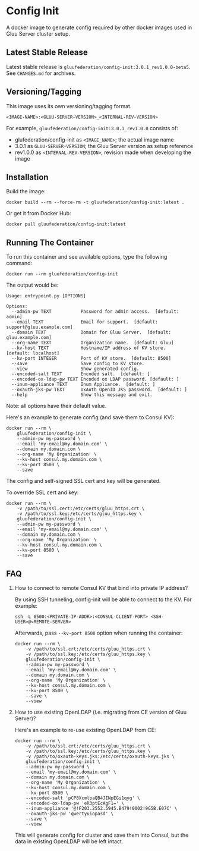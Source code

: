 # Config Init

A docker image to generate config required by other docker images used in Gluu Server cluster setup.

## Latest Stable Release

Latest stable release is `gluufederation/config-init:3.0.1_rev1.0.0-beta5`. See `CHANGES.md` for archives.

## Versioning/Tagging

This image uses its own versioning/tagging format.

    <IMAGE-NAME>:<GLUU-SERVER-VERSION>_<INTERNAL-REV-VERSION>

For example, `gluufederation/config-init:3.0.1_rev1.0.0` consists of:

- glufederation/config-init as `<IMAGE_NAME>`; the actual image name
- 3.0.1 as `GLUU-SERVER-VERSION`; the Gluu Server version as setup reference
- rev1.0.0 as `<INTERNAL-REV-VERSION>`; revision made when developing the image

## Installation

Build the image:

```
docker build --rm --force-rm -t gluufederation/config-init:latest .
```

Or get it from Docker Hub:

```
docker pull gluufederation/config-init:latest
```

## Running The Container

To run this container and see available options, type the following command:

```
docker run --rm gluufederation/config-init
```

The output would be:

```
Usage: entrypoint.py [OPTIONS]

Options:
  --admin-pw TEXT           Password for admin access.  [default: admin]
  --email TEXT              Email for support.  [default: support@gluu.example.com]
  --domain TEXT             Domain for Gluu Server.  [default: gluu.example.com]
  --org-name TEXT           Organization name.  [default: Gluu]
  --kv-host TEXT            Hostname/IP address of KV store.  [default: localhost]
  --kv-port INTEGER         Port of KV store.  [default: 8500]
  --save                    Save config to KV store.
  --view                    Show generated config.
  --encoded-salt TEXT       Encoded salt.  [default: ]
  --encoded-ox-ldap-pw TEXT Encoded ox LDAP password. [default: ]
  --inum-appliance TEXT     Inum Appliance.  [default: ]
  --oxauth-jks-pw TEXT      oxAuth OpenID JKS password.  [default: ]
  --help                    Show this message and exit.
```

Note: all options have their default value.

Here's an example to generate config (and save them to Consul KV):

```
docker run --rm \
    gluufederation/config-init \
    --admin-pw my-password \
    --email 'my-email@my.domain.com' \
    --domain my.domain.com \
    --org-name 'My Organization' \
    --kv-host consul.my.domain.com \
    --kv-port 8500 \
    --save
```

The config and self-signed SSL cert and key will be generated.

To override SSL cert and key:

```
docker run --rm \
    -v /path/to/ssl.cert:/etc/certs/gluu_https.crt \
    -v /path/to/ssl.key:/etc/certs/gluu_https.key \
    gluufederation/config-init \
    --admin-pw my-password \
    --email 'my-email@my.domain.com' \
    --domain my.domain.com \
    --org-name 'My Organization' \
    --kv-host consul.my.domain.com \
    --kv-port 8500 \
    --save
```

## FAQ

1.  How to connect to remote Consul KV that bind into private IP address?

    By using SSH tunneling, config-init will be able to connect to the KV.
    For example:

    ```
    ssh -L 8500:<PRIVATE-IP-ADDR>:<CONSUL-CLIENT-PORT> <SSH-USER>@<REMOTE-SERVER>
    ```

    Afterwards, pass `--kv-port 8500` option when running the container:

    ```
    docker run --rm \
        -v /path/to/ssl.crt:/etc/certs/gluu_https.crt \
        -v /path/to/ssl.key:/etc/certs/gluu_https.key \
        gluufederation/config-init \
        --admin-pw my-password \
        --email 'my-email@my.domain.com' \
        --domain my.domain.com \
        --org-name 'My Organization' \
        --kv-host consul.my.domain.com \
        --kv-port 8500 \
        --save \
        --view
    ```

2.  How to use existing OpenLDAP (i.e. migrating from CE version of Gluu Server)?

    Here's an example to re-use existing OpenLDAP from CE:

    ```
    docker run --rm \
        -v /path/to/ssl.crt:/etc/certs/gluu_https.crt \
        -v /path/to/ssl.key:/etc/certs/gluu_https.key \
        -v /path/to/oxauth-keys.jks:/etc/certs/oxauth-keys.jks \
        gluufederation/config-init \
        --admin-pw my-password \
        --email 'my-email@my.domain.com' \
        --domain my.domain.com \
        --org-name 'My Organization' \
        --kv-host consul.my.domain.com \
        --kv-port 8500 \
        --encoded-salt 'pCP8XcmlpaQB4JINpEGi1qyg' \
        --encoded-ox-ldap-pw 'eR3ptEcAgF1=' \
        --inum-appliance '@!F203.2552.5945.B479!0002!9G5B.E07C' \
        --oxauth-jks-pw 'qwertyuiopasd' \
        --save \
        --view
    ```

    This will generate config for cluster and save them into Consul, but the data in existing OpenLDAP will be left intact.
